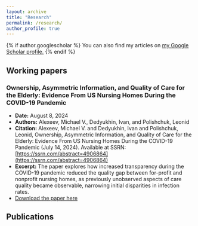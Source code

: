 ```yaml
---
layout: archive
title: "Research"
permalink: /research/
author_profile: true
---
```


{% if author.googlescholar %}
  You can also find my articles on <u><a href="{{author.googlescholar}}">my Google Scholar profile</a>.</u>
{% endif %}

Working papers
---

### Ownership, Asymmetric Information, and Quality of Care for the Elderly: Evidence From US Nursing Homes During the COVID-19 Pandemic
- **Date:** August 8, 2024
- **Authors:** Alexeev, Michael V., Dedyukhin, Ivan, and Polishchuk, Leonid
- **Citation:** Alexeev, Michael V. and Dedyukhin, Ivan and Polishchuk, Leonid, Ownership, Asymmetric Information, and Quality of Care for the Elderly: Evidence From US Nursing Homes During the COVID-19 Pandemic (July 14, 2024). Available at SSRN: [https://ssrn.com/abstract=4906864](https://ssrn.com/abstract=4906864)
- **Excerpt:** The paper explores how increased transparency during the COVID-19 pandemic reduced the quality gap between for-profit and nonprofit nursing homes, as previously unobserved aspects of care quality became observable, narrowing initial disparities in infection rates.
- [Download the paper here](http://academicpages.github.io/files/Nursing_homes_WP2024.pdf)

Publications
---
